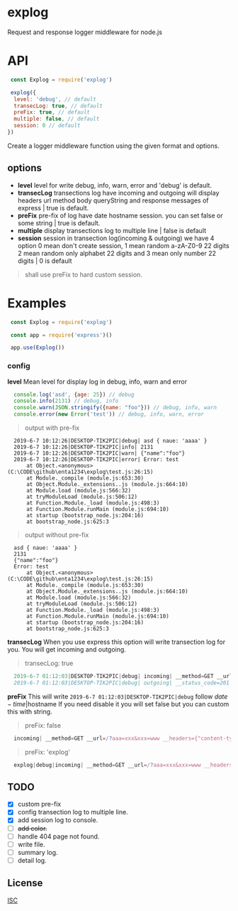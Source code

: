 # explog
Request and response logger middleware for node.js

# API

```js
 const Explog = require('explog')

 explog({
  level: 'debug', // default
  transecLog: true, // default
  preFix: true, // default
  multiple: false, // default
  session: 0 // default
})
 ```

Create a logger middleware function using the given format and options.

## options
 - **level** level for write debug, info, warn, error and 'debug' is default.
 - **transecLog** transections log have incoming and outgoing will display headers url method body queryString and response messages of express | true is default.
 - **preFix** pre-fix of log have date hostname session. you can set false or some string | true is default.
 - **multiple** display transections log to multiple line | false is default
 - **session** session in transection log(incoming & outgoing) we have 4 option 0 mean don't create session, 1 mean random a-zA-Z0-9 22 digits 2 mean random only alphabet 22 digits and 3 mean only number 22 digits | 0 is default

 > shall use preFix to hard custom session.

# Examples

 ```js
  const Explog = require('explog')

  const app = require('express')()

  app.use(Explog())
 ```

### config

**level** Mean level for display log in debug, info, warn and error

  ```js
    console.log('asd', {age: 25}) // debug
    console.info(2131) // debug, info
    console.warn(JSON.stringify({name: "foo"})) // debug, info, warn
    console.error(new Error('test')) // debug, info, warn, error
  ```
  >output with pre-fix
  ```
    2019-6-7 10:12:26|DESKTOP-TIK2PIC|debug| asd { naue: 'aaaa' }
    2019-6-7 10:12:26|DESKTOP-TIK2PIC|info| 2131
    2019-6-7 10:12:26|DESKTOP-TIK2PIC|warn| {"name":"foo"}
    2019-6-7 10:12:26|DESKTOP-TIK2PIC|error| Error: test
        at Object.<anonymous> (C:\CODE\github\enta1234\explog\test.js:26:15)
        at Module._compile (module.js:653:30)
        at Object.Module._extensions..js (module.js:664:10)
        at Module.load (module.js:566:32)
        at tryModuleLoad (module.js:506:12)
        at Function.Module._load (module.js:498:3)
        at Function.Module.runMain (module.js:694:10)
        at startup (bootstrap_node.js:204:16)
        at bootstrap_node.js:625:3
  ```
  >output without pre-fix
  ```
    asd { naue: 'aaaa' }
    2131
    {"name":"foo"}
    Error: test
        at Object.<anonymous> (C:\CODE\github\enta1234\explog\test.js:26:15)
        at Module._compile (module.js:653:30)
        at Object.Module._extensions..js (module.js:664:10)
        at Module.load (module.js:566:32)
        at tryModuleLoad (module.js:506:12)
        at Function.Module._load (module.js:498:3)
        at Function.Module.runMain (module.js:694:10)
        at startup (bootstrap_node.js:204:16)
        at bootstrap_node.js:625:3
  ```

**transecLog** When you use express this option will write transection log for you. You will get incoming and outgoing.

  >transecLog: true

  ```js
    2019-6-7 01:12:03|DESKTOP-TIK2PIC|debug| incoming| __method=GET __url=/?aaa=xxx&xxx=www __headers={"content-type":"application/json","user-agent":"PostmanRuntime/7.13.0","accept":"*/*","cache-control":"no-cache","postman-token":"03190188-698c-468b-8155-23c89cb2d409","host":"localhost:3000","accept-encoding":"gzip, deflate","content-length":"18","connection":"keep-alive"} __body=null
    2019-6-7 01:12:03|DESKTOP-TIK2PIC|debug| outgoing| __status_code=201 __headers={"x-powered-by":"Express","content-type":"application/json; charset=utf-8","content-length":"15","etag":"W/\"f-oG2QlW7JG5oBrmRE9qdduyMrDm4\""} __body={"name":"asss"} __response_time=2005ms
  ```
**preFix** This will write `2019-6-7 01:12:03|DESKTOP-TIK2PIC|debug` follow $date-time|$hostname If you need disable it you will set false but you can custom this with string.

  >preFix: false
  ```js
    incoming| __method=GET __url=/?aaa=xxx&xxx=www __headers={"content-type":"application/json","user-agent":"PostmanRuntime/7.13.0","accept":"*/*","cache-control":"no-cache","postman-token":"03190188-698c-468b-8155-23c89cb2d409","host":"localhost:3000","accept-encoding":"gzip, deflate","content-length":"18","connection":"keep-alive"} __body=null
  ```
  >preFix: 'explog'
  ```js
    explog|debug|incoming| __method=GET __url=/?aaa=xxx&xxx=www __headers={"content-type":"application/json","user-agent":"PostmanRuntime/7.13.0","accept":"*/*","cache-control":"no-cache","postman-token":"03190188-698c-468b-8155-23c89cb2d409","host":"localhost:3000","accept-encoding":"gzip, deflate","content-length":"18","connection":"keep-alive"} __body=null
  ```

## TODO
 - [x] custom pre-fix
 - [x] config transection log to multiple line.
 - [X] add session log to console.
 - [ ] ~~add color.~~
 - [ ] handle 404 page not found.
 - [ ] write file.
 - [ ] summary log.
 - [ ] detail log.

## License

[ISC](LICENSE)